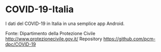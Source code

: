 # COVID-19-Italia
I dati del COVID-19 in Italia in una semplice app Android. 

Fonte: 
Dipartimento della Protezione Civile http://www.protezionecivile.gov.it/
Repository https://github.com/pcm-dpc/COVID-19
